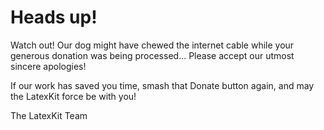 # Heads up!

Watch out! Our dog might have chewed the internet cable while your generous donation was being processed... Please accept our utmost sincere apologies!

If our work has saved you time, smash that Donate button again, and may the LatexKit force be with you!

The LatexKit Team
